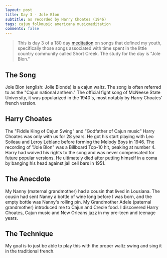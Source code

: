 ```yaml
---
layout: post
title: Day 3 - Jole Blon
subtitle: as recorded by Harry Choates (1946)
tags: cajun folkmusic americana musicmeditation
comments: false
---
```

> This is day 3 of a 180 day [meditation](../currentmeditation) on songs that defined my youth, specifically those songs associated with time spent in the little country community called Short Creek. The study for the day is "Jole Blon."

## The Song
Jole Blon (english: Jolie Blonde) is a cajun waltz. The song is often referred to as the "Cajun national anthem." The official fight song of McNeese State University, it was popularized in the 1940's, most notably by Harry Choates' french version.

## Harry Choates
The "Fiddle King of Cajun Swing" and "Godfather of Cajun music" Harry Choates was only with us for 28 years. He got his start playing with Leo Soileau and Leroy Leblanc before forming the Melody Boys in 1946. The recording of "Jole Blon" was a Billboard Top-10 hit, peaking at number 4. Harry had waived his rights to the song and was never compensated for future popular versions. He ultimately died after putting himself in a coma by banging his head against jail cell bars in 1951.

## The Anecdote
My Nanny (maternal grandmother) had a cousin that lived in Lousiana. The cousin had sent Nanny a bottle of wine long before I was born, and the empty bottle was Nanny's rolling pin. My Grandmother Adele (paternal grandmother) introduced me to Cajun and Creole food. I discovered Harry Choates, Cajun music and New Orleans jazz in my pre-teen and teenage years.


## The Technique
My goal is to just be able to play this with the proper waltz swing and sing it in the traditional french.
